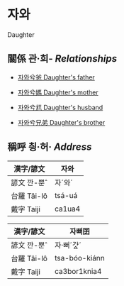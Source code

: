 # 자와
Daughter

## 關係 관·희- _Relationships_

- [자와兮爸 Daughter's father](member1.md)

- [자와兮媽 Daughter's mother](member1.md)

- [자와兮尪 Daughter's husband](member.md)

- [자와兮兄弟 Daughter's brother](member19.md)



## 稱呼 칑·허· _Address_

漢字/諺文 | 자와
--- | ---
諺文 깐-뿐ˆ | 자ˊ와ˊ
台羅 Tâi-lô | tsá-uá
戴字 Taiji | ca1ua4


漢字/諺文 | 자뻐囝
--- | ---
諺文 깐-뿐ˆ | 자·뻐ˊ갸ᇫˊ
台羅 Tâi-lô | tsa-bóo-kiánn
戴字 Taiji | ca3bor1knia4


